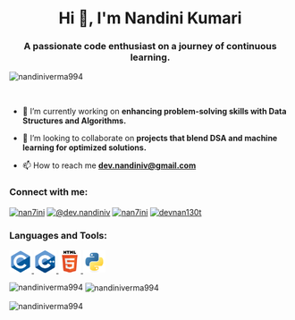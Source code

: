 <h1 align="center">Hi 👋, I'm Nandini Kumari</h1>
<h3 align="center">A passionate code enthusiast on a journey of continuous learning.</h3>

<p align="left"> <img src="https://komarev.com/ghpvc/?username=nandiniverma994&label=Profile%20views&color=0e75b6&style=flat" alt="nandiniverma994" /> </p>

<p align="left"> <a href="https://twitter.com/" target="blank"><img src="https://img.shields.io/twitter/follow/?logo=twitter&style=for-the-badge" alt="" /></a> </p>

- 🔭 I’m currently working on **enhancing problem-solving skills with Data Structures and Algorithms.**

- 👯 I’m looking to collaborate on **projects that blend DSA and machine learning for optimized solutions.**

- 📫 How to reach me **dev.nandiniv@gmail.com**

<h3 align="left">Connect with me:</h3>
<p align="left">
<a href="https://linkedin.com/in/nan7ini" target="blank"><img align="center" src="https://raw.githubusercontent.com/rahuldkjain/github-profile-readme-generator/master/src/images/icons/Social/linked-in-alt.svg" alt="nan7ini" height="30" width="40" /></a>
<a href="https://medium.com/@dev.nandiniv" target="blank"><img align="center" src="https://raw.githubusercontent.com/rahuldkjain/github-profile-readme-generator/master/src/images/icons/Social/medium.svg" alt="@dev.nandiniv" height="30" width="40" /></a>
<a href="https://www.leetcode.com/nan7ini" target="blank"><img align="center" src="https://raw.githubusercontent.com/rahuldkjain/github-profile-readme-generator/master/src/images/icons/Social/leet-code.svg" alt="nan7ini" height="30" width="40" /></a>
<a href="https://auth.geeksforgeeks.org/user/devnan130t" target="blank"><img align="center" src="https://raw.githubusercontent.com/rahuldkjain/github-profile-readme-generator/master/src/images/icons/Social/geeks-for-geeks.svg" alt="devnan130t" height="30" width="40" /></a>
</p>

<h3 align="left">Languages and Tools:</h3>
<p align="left"> <a href="https://www.cprogramming.com/" target="_blank" rel="noreferrer"> <img src="https://raw.githubusercontent.com/devicons/devicon/master/icons/c/c-original.svg" alt="c" width="40" height="40"/> </a> <a href="https://www.w3schools.com/cpp/" target="_blank" rel="noreferrer"> <img src="https://raw.githubusercontent.com/devicons/devicon/master/icons/cplusplus/cplusplus-original.svg" alt="cplusplus" width="40" height="40"/> </a> <a href="https://www.w3.org/html/" target="_blank" rel="noreferrer"> <img src="https://raw.githubusercontent.com/devicons/devicon/master/icons/html5/html5-original-wordmark.svg" alt="html5" width="40" height="40"/> </a> <a href="https://www.python.org" target="_blank" rel="noreferrer"> <img src="https://raw.githubusercontent.com/devicons/devicon/master/icons/python/python-original.svg" alt="python" width="40" height="40"/> </a> </p>

<p><img align="left" src="https://github-readme-stats.vercel.app/api/top-langs?username=nandiniverma994&show_icons=true&locale=en&layout=compact" alt="nandiniverma994" /></p>

<p>&nbsp;<img align="center" src="https://github-readme-stats.vercel.app/api?username=nandiniverma994&show_icons=true&locale=en" alt="nandiniverma994" /></p>

<p><img align="center" src="https://github-readme-streak-stats.herokuapp.com/?user=nandiniverma994&" alt="nandiniverma994" /></p>

